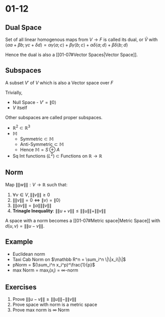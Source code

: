 # 01-12


## Dual Space

Set of all linear homogenous maps from $V \rightarrow F$ is called its dual, or $\tilde V$ with $\langle \alpha a+\beta b;\gamma c + \delta d\rangle = \alpha\gamma\langle a;c\rangle + \beta\gamma\langle b;c\rangle + \alpha\delta\langle a;d\rangle + \beta\delta\langle b;d\rangle$

Hence the dual is also a [[01-07#Vector Spaces\|Vector Space]].

## Subspaces

A subset $V'$ of $V$ which is also a Vector space over $F$

Trivially, 

- Null Space - $V' = {\|0\rangle}$
- $V$ itself

Other subspaces are called proper subspaces.

- $\mathbb R^2 \subset \mathbb R^3$
- $\mathbb{M}$
  - $\text{Symmetric} \subset \mathbb{M}$
  - $\text{Anti-Symmetric} \subset \mathbb{M}$
  - Hence $\mathbb{M} = S \oplus A$
- Sq Int functions ($L^2$) $\subset$ Functions on $\mathbb R \to \mathbb{R}$

## Norm

Map $\|\|w\|\|: V \to \mathbb{R}$ such that:
1. $\forall v \in V, \|\|v\|\|\ge 0$
2. $\|\|v\|\| = 0 \iff \|v\rangle= \|0\rangle$
3. $\|\|\alpha v\|\| = \|\alpha\| \|\|v\|\|$
4. **Trinagle Inequality**: $\|\|u+v\|\| \le \|\|u\|\|+\|\|v\|\|$

A space with a norm becomes a [[01-07#Metric space\|Metric Space]] with $d(u, v) = \|\|u-v\|\|$.

## Example

- Euclidean norm
- Taxi Cab Norm on $\mathbb R^n = \sum_i^n \|\|x_i\|\|$
- pNorm = $(\sum_i^n x_i^p)^\frac{1}{p}$
- max Norm = $\max_i(x_i)$ = $\infty$-norm 

## Exercises

1. Prove $\|\|u-v\|\| \ge \|\|u\|\|-\|\|v\|\|$
2. Prove space with norm is a metric space
3. Prove max norm is $\infty$ Norm

[//begin]: # "Autogenerated link references for markdown compatibility"
[01-07#Vector Spaces|Vector Space]: 01-07#vector-spaces "Vector Space"
[01-07#Metric space|Metric Space]: 01-07 "Metric Space"
[//end]: # "Autogenerated link references"